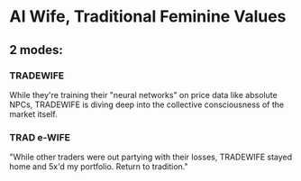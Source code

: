 # AI Wife, Traditional Feminine Values

## 2 modes:

### TRADEWIFE
While they're training their "neural networks" on price data like absolute NPCs, TRADEWIFE is diving deep into the collective consciousness of the market itself.

### TRAD e-WIFE
"While other traders were out partying with their losses, TRADEWIFE stayed home and 5x'd my portfolio. Return to tradition."
